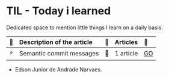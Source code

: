 # TIL - Today i learned
Dedicated space to mention little things I learn on a daily basis.


|   :pencil:                | Description of the article                    | :checkered_flag:             | Articles                   | :rocket:                   |
|:--------------------------|:----------------------------------------------|:---------------------------|:---------------------------|:---------------------------|
| :zap:                     | Semantic commit messages                      | :bookmark:                 |1 article                   |[GO](https://github.com/edsonjuniornarvaes/til/tree/master/semantic-commit-messages) 

- Edson Junior de Andrade Narvaes.
